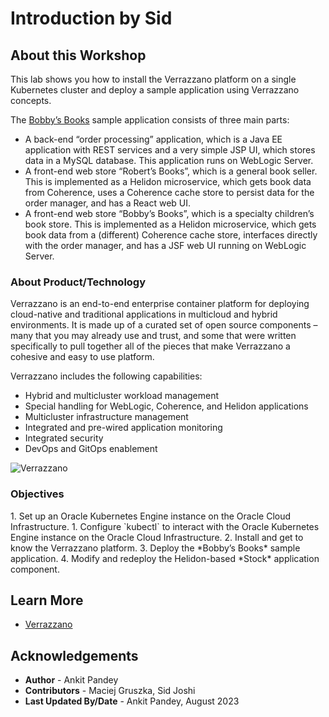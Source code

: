 # Introduction by Sid

## About this Workshop

This lab shows you how to install the Verrazzano platform on a single Kubernetes cluster and deploy a sample application using Verrazzano concepts.

The [Bobby’s Books](https://verrazzano.io/docs/samples/bobs-books/) sample application consists of three main parts:

- A back-end “order processing” application, which is a Java EE application with REST services and a very simple JSP UI, which stores data in a MySQL database. This application runs on WebLogic Server.
- A front-end web store “Robert’s Books”, which is a general book seller. This is implemented as a Helidon microservice, which gets book data from Coherence, uses a Coherence cache store to persist data for the order manager, and has a React web UI.
- A front-end web store “Bobby’s Books”, which is a specialty children’s book store. This is implemented as a Helidon microservice, which gets book data from a (different) Coherence cache store, interfaces directly with the order manager, and has a JSF web UI running on WebLogic Server.

### About Product/Technology

Verrazzano is an end-to-end enterprise container platform for deploying cloud-native and traditional applications in multicloud and hybrid environments. It is made up of a curated set of open source components – many that you may already use and trust, and some that were written specifically to pull together all of the pieces that make Verrazzano a cohesive and easy to use platform.

Verrazzano includes the following capabilities:
- Hybrid and multicluster workload management
- Special handling for WebLogic, Coherence, and Helidon applications
- Multicluster infrastructure management
- Integrated and pre-wired application monitoring
- Integrated security
- DevOps and GitOps enablement

![Verrazzano](images/verrazzano.png)

### Objectives
<if type="freetier">
1. Set up an Oracle Kubernetes Engine instance on the Oracle Cloud Infrastructure.</if>
<if type="livelabs">
1. Configure `kubectl` to interact with the Oracle Kubernetes Engine instance on the Oracle Cloud Infrastructure.
</if>
2. Install and get to know the Verrazzano platform.
3. Deploy the *Bobby’s Books* sample application.
4. Modify and redeploy the Helidon-based *Stock* application component.

## Learn More

* [Verrazzano](https://verrazzano.io/)

## Acknowledgements

* **Author** -  Ankit Pandey
* **Contributors** - Maciej Gruszka, Sid Joshi
* **Last Updated By/Date** - Ankit Pandey, August 2023